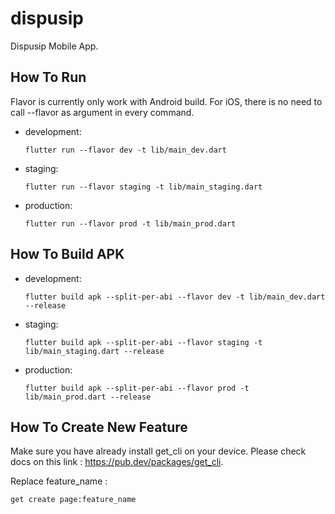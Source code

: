 # dispusip

Dispusip Mobile App.

## How To Run

Flavor is currently only work with Android build. For iOS, there is no need to call --flavor as argument in every command.

- development:
  ```
  flutter run --flavor dev -t lib/main_dev.dart
  ```

- staging:
  ```
  flutter run --flavor staging -t lib/main_staging.dart
  ```

- production:
  ```
  flutter run --flavor prod -t lib/main_prod.dart
  ```

## How To Build APK

- development:
  ```
  flutter build apk --split-per-abi --flavor dev -t lib/main_dev.dart --release
  ```

- staging:
  ```
  flutter build apk --split-per-abi --flavor staging -t lib/main_staging.dart --release
  ```

- production:
  ```
  flutter build apk --split-per-abi --flavor prod -t lib/main_prod.dart --release
  ```

## How To Create New Feature

Make sure you have already install get_cli on your device. Please check docs on this link : https://pub.dev/packages/get_cli.

Replace feature_name :
  ```
  get create page:feature_name
  ```